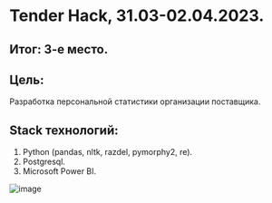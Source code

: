 # Tender Hack, 31.03-02.04.2023.

## Итог: 3-е место.

## Цель:
Разработка персональной статистики организации поставщика.

## Stack технологий:
1. Python (pandas, nltk, razdel, pymorphy2, re).
2. Postgresql.
3. Microsoft Power BI.

![image](https://user-images.githubusercontent.com/81105698/229508655-e4f849c3-786c-4bd1-b583-877e1b2274bb.png)
